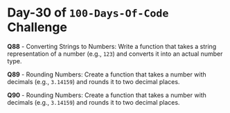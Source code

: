 # Day-30 of `100-Days-Of-Code` Challenge

**Q88** - Converting Strings to Numbers: Write a function that takes a string representation of a number (e.g., `123`) and converts it into an actual number type.

**Q89** - Rounding Numbers: Create a function that takes a number with decimals (e.g., `3.14159`) and rounds it to two decimal places.

**Q90** - Rounding Numbers: Create a function that takes a number with decimals (e.g., `3.14159`) and rounds it to two decimal places.
 

 


 


 

 

 
 
 


 